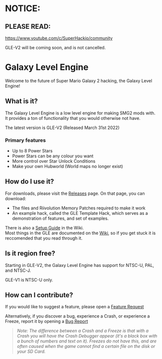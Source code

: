 # NOTICE:
## PLEASE READ:
https://www.youtube.com/c/SuperHackio/community

GLE-V2 will be coming soon, and is not cancelled.


# Galaxy Level Engine
Welcome to the future of Super Mario Galaxy 2 hacking, the Galaxy Level Engine!

## What is it?
The Galaxy Level Engine is a low level engine for making SMG2 mods with. It provides a ton of functionality that you would otherwise not have.

The latest version is GLE-V2 (Released March 31st 2022)

### Primary features
- Up to 8 Power Stars
- Power Stars can be any colour you want
- More control over Star Unlock Conditions
- Make your own Hubworld (World maps no longer exist)

## How do I use it?
For downloads, please visit the [Releases](https://github.com/SuperHackio/GalaxyLevelEngine/releases) page. On that page, you can download:
- The files and Riivolution Memory Patches required to make it work
- An example hack, called the GLE Template Hack, which serves as a demonstration of features, and set of examples.

There is also a [Setup Guide](https://github.com/SuperHackio/GalaxyLevelEngine/wiki/SetupGuide) in the Wiki.<br/>Most things in the GLE are documented on the [Wiki](https://github.com/SuperHackio/GalaxyLevelEngine/wiki), so if you get stuck it is reccomended that you read through it.

## Is it region free?
Starting in GLE-V2, the Galaxy Level Engine has support for NTSC-U, PAL, and NTSC-J.

GLE-V1 is NTSC-U only.

## How can I contribute?
If you would like to suggest a feature, please open a [Feature Request](https://github.com/SuperHackio/GalaxyLevelEngine/issues/new?assignees=&labels=&template=feature_request.md&title=)

Alternatively, if you discover a bug, experience a Crash, or experience a Freeze, report it by opening a [Bug Report](https://github.com/SuperHackio/GalaxyLevelEngine/issues/new?assignees=SuperHackio&labels=bug&template=bug_report.md&title=)

> *Note: The difference between a Crash and a Freeze is that with a Crash you will have the Crash Debugger appear (it's a black box with a bunch of numbers and text on it). Freezes do not have this, and are often caused when the game cannot find a certain file on the disk or your SD Card.*
